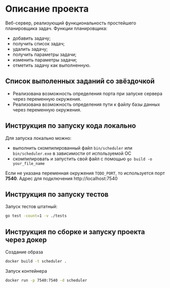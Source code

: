# Описание проекта
Веб-сервер, реализующий функциональность простейшего планировщика задач. 
Функции планировщика:
- добавить задачу;
- получить список задач;
- удалить задачу;
- получить параметры задачи;
- изменить параметры задачи;
- отметить задачу как выполненную.

## Список выполенных заданий со звёздочкой
- Реализована возможность определения порта при запуске сервера через переменную окружения.
- Реализована возможность определения пути к файлу базы данных через переменную окружения.

## Инструкция по запуску кода локально
Для запуска локально можно:
- выполнить скомпилированный файл `bin/scheduler` или `bin/scheduler.exe` в зависимости от используемой ОС 
- скомпилировать и запустить свой файл с помощью `go build -o your_file_name`

Если не указана переменная окружения `TODO_PORT`, то используется порт **7540**.
Адрес для подключения http://localhost:7540

## Инструкция по запуску тестов
Запуск тестов штатный:
```sh
go test -count=1 -v ./tests
```

## Инструкция по сборке и запуску проекта через докер
Создание образа
```sh
docker build -t scheduler .
```

Запуск контейнера
```sh
docker run -p 7540:7540 -d scheduler
```